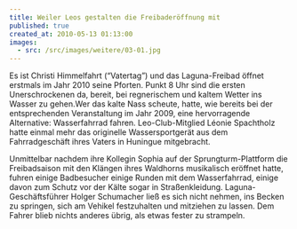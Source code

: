```yaml
---
title: Weiler Leos gestalten die Freibaderöffnung mit
published: true
created_at: 2010-05-13 01:13:00
images:
  - src: /src/images/weitere/03-01.jpg
---
```


Es ist Christi Himmelfahrt (“Vatertag”) und das Laguna-Freibad öffnet erstmals im Jahr 2010 seine Pforten. Punkt 8 Uhr sind die ersten Unerschrockenen da, bereit, bei regnerischem und kaltem Wetter ins Wasser zu gehen.Wer das kalte Nass scheute, hatte, wie bereits bei der entsprechenden Veranstaltung im Jahr 2009, eine hervorragende Alternative: Wasserfahrrad fahren. Leo-Club-Mitglied Léonie Spachtholz hatte einmal mehr das originelle Wassersportgerät aus dem Fahrradgeschäft ihres Vaters in Huningue mitgebracht.

Unmittelbar nachdem ihre Kollegin Sophia auf der Sprungturm-Plattform die Freibadsaison mit den Klängen ihres Waldhorns musikalisch eröffnet hatte, fuhren einige Badbesucher einige Runden mit dem Wasserfahrrad, einige davon zum Schutz vor der Kälte sogar in Straßenkleidung. Laguna-Geschäftsführer Holger Schumacher ließ es sich nicht nehmen, ins Becken zu springen, sich am Vehikel festzuhalten und mitziehen zu lassen. Dem Fahrer blieb nichts anderes übrig, als etwas fester zu strampeln.

